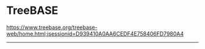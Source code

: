 # TreeBASE
https://www.treebase.org/treebase-web/home.html;jsessionid=D939410A0AA6CEDF4E758406FD7980A4

---
